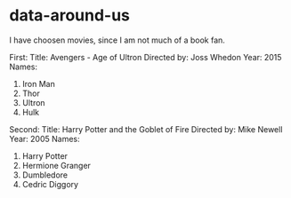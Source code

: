 # data-around-us

I have choosen movies, since I am not much of a book fan.


First:
Title: Avengers - Age of Ultron
Directed by: Joss Whedon
Year: 2015
Names:
1. Iron Man
2. Thor
3. Ultron
4. Hulk


Second: 
Title: Harry Potter and the Goblet of Fire
Directed by: Mike Newell
Year: 2005
Names:
1. Harry Potter
2. Hermione Granger
3. Dumbledore
4. Cedric Diggory

